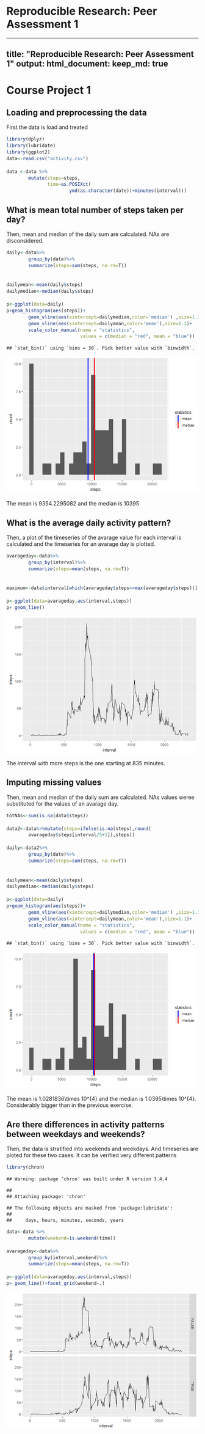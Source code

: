 # Reproducible Research: Peer Assessment 1



---
title: "Reproducible Research: Peer Assessment 1"
output: 
  html_document:
    keep_md: true
---

# Course Project 1

## Loading and preprocessing the data

First the data is load and treated


```r
library(dplyr)
library(lubridate)
library(ggplot2)
data<-read.csv("activity.csv")

data <-data %>%
        mutate(steps=steps,
               time=as.POSIXct(
                       ymd(as.character(date))+minutes(interval)))
```


## What is mean total number of steps taken per day?

Then, mean and median of the daily sum are calculated. NAs are disconsidered.


```r
daily<-data%>%
        group_by(date)%>%
        summarize(steps=sum(steps, na.rm=T))


dailymean<-mean(daily$steps)
dailymedian<-median(daily$steps)

p<-ggplot(data=daily)
p+geom_histogram(aes(steps))+
        geom_vline(aes(xintercept=dailymedian,color='median') ,size=1.1) +
        geom_vline(aes(xintercept=dailymean,color='mean'),size=1.1)+
        scale_color_manual(name = "statistics",
                           values = c(median = "red", mean = "blue"))
```

```
## `stat_bin()` using `bins = 30`. Pick better value with `binwidth`.
```

![](PA1_template_files/figure-html/stepsPerDay-1.png)<!-- -->

The mean is 9354.2295082 and the median is 10395 

## What is the average daily activity pattern?



Then, a plot of the timeseries of the avarage value for each interval is calculated
and the timeseries for an avarage day is plotted.



```r
avarageday<-data%>%
        group_by(interval)%>%
        summarize(steps=mean(steps, na.rm=T))


maximum<-data$interval[which(avarageday$steps==max(avarageday$steps))]

p<-ggplot(data=avarageday,aes(interval,steps))
p+ geom_line() 
```

![](PA1_template_files/figure-html/avarageday-1.png)<!-- -->

The interval with more steps is the one starting at 835 minutes.



## Imputing missing values

Then, mean and median of the daily sum are calculated. NAs values weree substituted 
for the values of an avarage day.


```r
totNAs<-sum(is.na(data$steps))

data2<-data%>%mutate(steps=ifelse(is.na(steps),round(
        avarageday$steps[interval/5+1]),steps))

daily<-data2%>%
        group_by(date)%>%
        summarize(steps=sum(steps, na.rm=T))


dailymean<-mean(daily$steps)
dailymedian<-median(daily$steps)

p<-ggplot(data=daily)
p+geom_histogram(aes(steps))+
        geom_vline(aes(xintercept=dailymedian,color='median') ,size=1.1) +
        geom_vline(aes(xintercept=dailymean,color='mean'),size=1.1)+
        scale_color_manual(name = "statistics",
                           values = c(median = "red", mean = "blue"))
```

```
## `stat_bin()` using `bins = 30`. Pick better value with `binwidth`.
```

![](PA1_template_files/figure-html/imputmissing-1.png)<!-- -->

The mean is 1.0281836\times 10^{4} and the median is 1.0395\times 10^{4}. Considerably bigger than in
the previous exercise.


## Are there differences in activity patterns between weekdays and weekends?

Then, the data is stratified into weekends and weekdays. And timeseries are ploted for these 
two cases. It can be verified very different patterns


```r
library(chron)
```

```
## Warning: package 'chron' was built under R version 3.4.4
```

```
## 
## Attaching package: 'chron'
```

```
## The following objects are masked from 'package:lubridate':
## 
##     days, hours, minutes, seconds, years
```

```r
data<-data %>%
        mutate(weekend=is.weekend(time))

avarageday<-data%>%
        group_by(interval,weekend)%>%
        summarize(steps=mean(steps, na.rm=T))

p<-ggplot(data=avarageday,aes(interval,steps))
p+ geom_line()+facet_grid(weekend~.)
```

![](PA1_template_files/figure-html/weekend-1.png)<!-- -->
